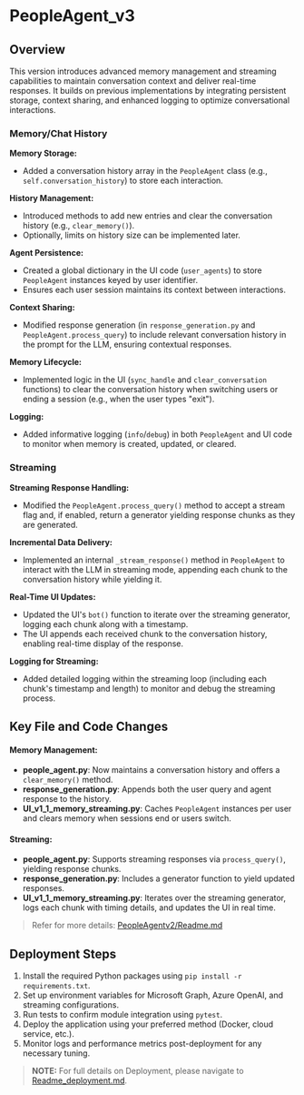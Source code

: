 # PeopleAgent_v3

## Overview
This version introduces advanced memory management and streaming capabilities to maintain conversation context and deliver real-time responses. It builds on previous implementations by integrating persistent storage, context sharing, and enhanced logging to optimize conversational interactions.

### Memory/Chat History

**Memory Storage:**
- Added a conversation history array in the `PeopleAgent` class (e.g., `self.conversation_history`) to store each interaction.

**History Management:**
- Introduced methods to add new entries and clear the conversation history (e.g., `clear_memory()`).
- Optionally, limits on history size can be implemented later.

**Agent Persistence:**
- Created a global dictionary in the UI code (`user_agents`) to store `PeopleAgent` instances keyed by user identifier.
- Ensures each user session maintains its context between interactions.

**Context Sharing:**
- Modified response generation (in `response_generation.py` and `PeopleAgent.process_query`) to include relevant conversation history in the prompt for the LLM, ensuring contextual responses.

**Memory Lifecycle:**
- Implemented logic in the UI (`sync_handle` and `clear_conversation` functions) to clear the conversation history when switching users or ending a session (e.g., when the user types "exit").

**Logging:**
- Added informative logging (`info`/`debug`) in both `PeopleAgent` and UI code to monitor when memory is created, updated, or cleared.

### Streaming

**Streaming Response Handling:**
- Modified the `PeopleAgent.process_query()` method to accept a stream flag and, if enabled, return a generator yielding response chunks as they are generated.

**Incremental Data Delivery:**
- Implemented an internal `_stream_response()` method in `PeopleAgent` to interact with the LLM in streaming mode, appending each chunk to the conversation history while yielding it.

**Real-Time UI Updates:**
- Updated the UI's `bot()` function to iterate over the streaming generator, logging each chunk along with a timestamp.
- The UI appends each received chunk to the conversation history, enabling real-time display of the response.

**Logging for Streaming:**
- Added detailed logging within the streaming loop (including each chunk's timestamp and length) to monitor and debug the streaming process.

## Key File and Code Changes

#### Memory Management:
- **people_agent.py**: Now maintains a conversation history and offers a `clear_memory()` method.
- **response_generation.py**: Appends both the user query and agent response to the history.
- **UI_v1_1_memory_streaming.py**: Caches `PeopleAgent` instances per user and clears memory when sessions end or users switch.

#### Streaming:
- **people_agent.py**: Supports streaming responses via `process_query()`, yielding response chunks.
- **response_generation.py**: Includes a generator function to yield updated responses.
- **UI_v1_1_memory_streaming.py**: Iterates over the streaming generator, logs each chunk with timing details, and updates the UI in real time.

> Refer for more details: [PeopleAgentv2/Readme.md](./PeopleAgentv2/Readme.md)

## Deployment Steps

1. Install the required Python packages using `pip install -r requirements.txt`.
2. Set up environment variables for Microsoft Graph, Azure OpenAI, and streaming configurations.
3. Run tests to confirm module integration using `pytest`.
4. Deploy the application using your preferred method (Docker, cloud service, etc.).
5. Monitor logs and performance metrics post-deployment for any necessary tuning.

> **NOTE:** For full details on Deployment, please navigate to [Readme_deployment.md](./Readme_deployment.md).
